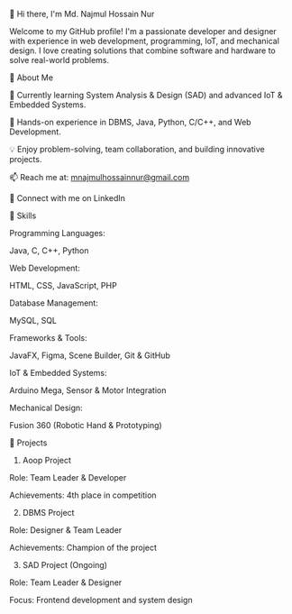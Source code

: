 👋 Hi there, I'm Md. Najmul Hossain Nur

Welcome to my GitHub profile! I'm a passionate developer and designer with experience in web development, programming, IoT, and mechanical design. I love creating solutions that combine software and hardware to solve real-world problems.

🔹 About Me

🌱 Currently learning System Analysis & Design (SAD) and advanced IoT & Embedded Systems.

💼 Hands-on experience in DBMS, Java, Python, C/C++, and Web Development.

💡 Enjoy problem-solving, team collaboration, and building innovative projects.

📫 Reach me at: mnajmulhossainnur@gmail.com

🔗 Connect with me on LinkedIn

🔹 Skills

Programming Languages:

Java, C, C++, Python

Web Development:

HTML, CSS, JavaScript, PHP

Database Management:

MySQL, SQL

Frameworks & Tools:

JavaFX, Figma, Scene Builder, Git & GitHub

IoT & Embedded Systems:

Arduino Mega, Sensor & Motor Integration

Mechanical Design:

Fusion 360 (Robotic Hand & Prototyping)

🔹 Projects
1. Aoop Project

Role: Team Leader & Developer

Achievements: 4th place in competition

2. DBMS Project

Role: Designer & Team Leader

Achievements: Champion of the project

3. SAD Project (Ongoing)

Role: Team Leader & Designer

Focus: Frontend development and system design
